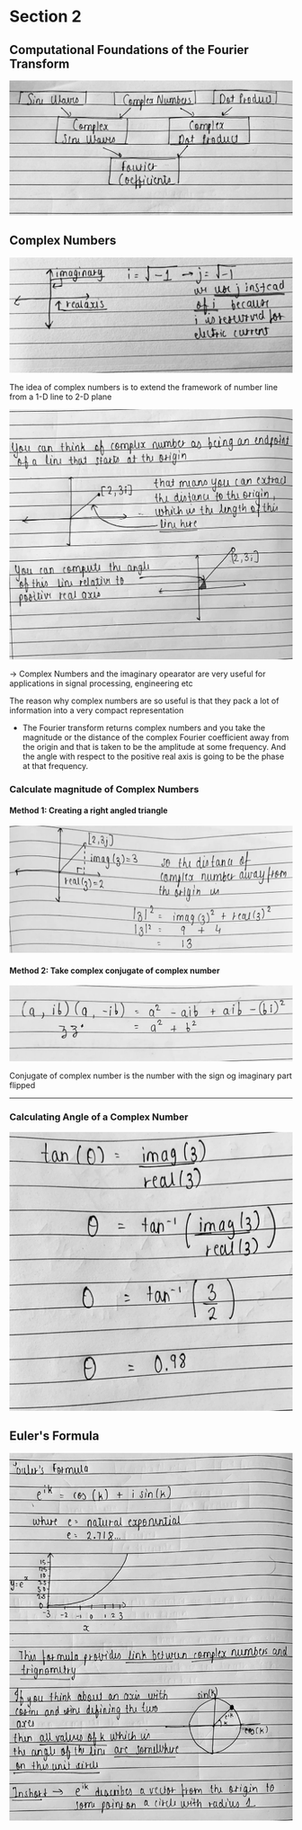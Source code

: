 # Section 2

## Computational Foundations of the Fourier Transform

![1](../readme_content/2/1)

## Complex Numbers

![3](../readme_content/2/3)

The idea of complex numbers is to extend the framework of number line from a 1-D
line to 2-D plane

![2](../readme_content/2/2)

-> Complex Numbers and the imaginary opearator are very useful for applications
in signal processing, engineering etc

The reason why complex numbers are so useful is that they pack a lot of
information into a very compact representation

- The Fourier transform returns complex numbers and you take the magnitude or
  the distance of the complex Fourier coefficient away from the origin and that
  is taken to be the amplitude at some frequency. And the angle with respect to
  the positive real axis is going to be the phase at that frequency.

### Calculate magnitude of Complex Numbers

#### Method 1: Creating a right angled triangle

![4](../readme_content/2/4)

#### Method 2: Take complex conjugate of complex number

![5](../readme_content/2/5)

Conjugate of complex number is the number with the sign og imaginary part
flipped

---

### Calculating Angle of a Complex Number

![6](../readme_content/2/6)

## Euler's Formula

![7](../readme_content/2/7)
